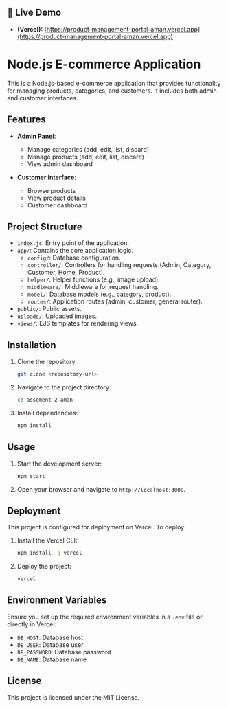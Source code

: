 ## 🚀 Live Demo

- **(Vercel):** [https://product-management-portal-aman.vercel.app](https://product-management-portal-aman.vercel.app)  


# Node.js E-commerce Application

This is a Node.js-based e-commerce application that provides functionality for managing products, categories, and customers. It includes both admin and customer interfaces.

## Features

- **Admin Panel**:
  - Manage categories (add, edit, list, discard)
  - Manage products (add, edit, list, discard)
  - View admin dashboard

- **Customer Interface**:
  - Browse products
  - View product details
  - Customer dashboard

## Project Structure

- `index.js`: Entry point of the application.
- `app/`: Contains the core application logic.
  - `config/`: Database configuration.
  - `controller/`: Controllers for handling requests (Admin, Category, Customer, Home, Product).
  - `helper/`: Helper functions (e.g., image upload).
  - `middleware/`: Middleware for request handling.
  - `model/`: Database models (e.g., category, product).
  - `routes/`: Application routes (admin, customer, general router).
- `public/`: Public assets.
- `uploads/`: Uploaded images.
- `views/`: EJS templates for rendering views.

## Installation

1. Clone the repository:
   ```bash
   git clone <repository-url>
   ```

2. Navigate to the project directory:
   ```bash
   cd assement-2-aman
   ```

3. Install dependencies:
   ```bash
   npm install
   ```

## Usage

1. Start the development server:
   ```bash
   npm start
   ```

2. Open your browser and navigate to `http://localhost:3000`.

## Deployment

This project is configured for deployment on Vercel. To deploy:

1. Install the Vercel CLI:
   ```bash
   npm install -g vercel
   ```

2. Deploy the project:
   ```bash
   vercel
   ```

## Environment Variables

Ensure you set up the required environment variables in a `.env` file or directly in Vercel:

- `DB_HOST`: Database host
- `DB_USER`: Database user
- `DB_PASSWORD`: Database password
- `DB_NAME`: Database name

## License

This project is licensed under the MIT License.